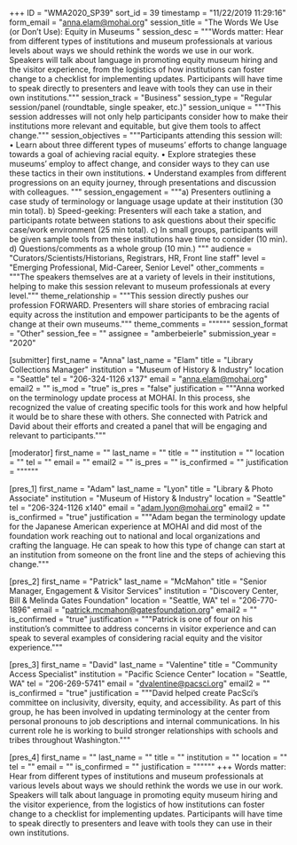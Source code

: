 +++
ID = "WMA2020_SP39"
sort_id = 39
timestamp = "11/22/2019 11:29:16"
form_email = "anna.elam@mohai.org"
session_title = "The Words We Use (or Don’t Use): Equity in Museums "
session_desc = """Words matter: Hear from different types of institutions and museum professionals at various levels about ways we should rethink the words we use in our work. Speakers will talk about language in promoting equity museum hiring and the visitor experience, from the logistics of how institutions can foster change to a checklist for implementing updates. Participants will have time to speak directly to presenters and leave with tools they can use in their own institutions."""
session_track = "Business"
session_type = "Regular session/panel (roundtable, single speaker, etc.)"
session_unique = """This session addresses will not only help participants consider how to make their institutions more relevant and equitable, but give them tools to affect change."""
session_objectives = """Participants attending this session will:
•	Learn about three different types of museums’ efforts to change language towards a goal of achieving racial equity.
•	Explore strategies these museums’ employ to affect change, and consider ways to they can use these tactics in their own institutions.
•	Understand examples from different progressions on an equity journey, through presentations and discussion with colleagues.
"""
session_engagement = """a)	Presenters outlining a case study of terminology or language usage update at their institution (30 min total).
b)	Speed-geeking: Presenters will each take a station, and participants rotate between stations to ask questions about their specific case/work environment (25 min total).
c)	In small groups, participants will be given sample tools from these institutions have time to consider (10 min).
d)	Questions/comments as a whole group (10 min.)
"""
audience = "Curators/Scientists/Historians, Registrars, HR, Front line staff"
level = "Emerging Professional, Mid-Career, Senior Level"
other_comments = """The speakers themselves are at a variety of levels in their institutions, helping to make this session relevant to museum professionals at every level."""
theme_relationship = """This session directly pushes our profession FORWARD. Presenters will share stories of embracing racial equity across the institution and empower participants to be the agents of change at their own museums."""
theme_comments = """"""
session_format = "Other"
session_fee = ""
assignee = "amberbeierle"
submission_year = "2020"

[submitter]
first_name = "Anna"
last_name = "Elam"
title = "Library Collections Manager"
institution = "Museum of History & Industry"
location = "Seattle"
tel = "206-324-1126 x137"
email = "anna.elam@mohai.org"
email2 = ""
is_mod = "true"
is_pres = "false"
justification = """Anna worked on the terminology update process at MOHAI. In this process, she recognized the value of creating specific tools for this work and how helpful it would be to share these with others. She connected with Patrick and David about their efforts and created a panel that will be engaging and relevant to participants."""

[moderator]
first_name = ""
last_name = ""
title = ""
institution = ""
location = ""
tel = ""
email = ""
email2 = ""
is_pres = ""
is_confirmed = ""
justification = """"""

[pres_1]
first_name = "Adam"
last_name = "Lyon"
title = "Library & Photo Associate"
institution = "Museum of History & Industry"
location = "Seattle"
tel = "206-324-1126 x140"
email = "adam.lyon@mohai.org"
email2 = ""
is_confirmed = "true"
justification = """Adam began the terminology update for the Japanese American experience at MOHAI and did most of the foundation work reaching out to national and local organizations and crafting the language. He can speak to how this type of change can start at an institution from someone on the front line and the steps of achieving this change."""

[pres_2]
first_name = "Patrick"
last_name = "McMahon"
title = "Senior Manager, Engagement & Visitor Services"
institution = "Discovery Center, Bill & Melinda Gates Foundation"
location = "Seattle, WA"
tel = "206-770-1896"
email = "patrick.mcmahon@gatesfoundation.org"
email2 = ""
is_confirmed = "true"
justification = """Patrick is one of four on his institution’s committee to address concerns in visitor experience and can speak to several examples of considering racial equity and the visitor experience."""

[pres_3]
first_name = "David"
last_name = "Valentine"
title = "Community Access Specialist"
institution = "Pacific Science Center"
location = "Seattle, WA"
tel = "206-269-5741"
email = "dvalentine@pacsci.org"
email2 = ""
is_confirmed = "true"
justification = """David helped create PacSci’s committee on inclusivity, diversity, equity, and accessibility. As part of this group, he has been involved in updating terminology at the center from personal pronouns to job descriptions and internal communications. In his current role he is working to build stronger relationships with schools and tribes throughout Washington."""

[pres_4]
first_name = ""
last_name = ""
title = ""
institution = ""
location = ""
tel = ""
email = ""
is_confirmed = ""
justification = """"""
+++
Words matter: Hear from different types of institutions and museum professionals at various levels about ways we should rethink the words we use in our work. Speakers will talk about language in promoting equity museum hiring and the visitor experience, from the logistics of how institutions can foster change to a checklist for implementing updates. Participants will have time to speak directly to presenters and leave with tools they can use in their own institutions.